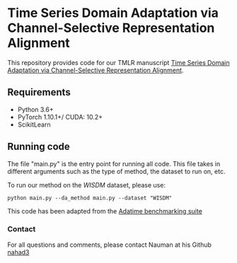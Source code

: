 # Time Series Domain Adaptation via Channel-Selective Representation Alignment



This repository provides code for our TMLR manuscript [Time Series Domain Adaptation via Channel-Selective Representation Alignment](https://openreview.net/pdf?id=8C8LJIqF4y).

## Requirements

- Python 3.6+
- PyTorch 1.10.1+/ CUDA: 10.2+
- ScikitLearn  


## Running code

The file "main.py" is the entry point for running all code. This file takes in different arguments such as the type of method, the dataset to run on, etc.

To run our method on the *WISDM* dataset, please use:

```console
python main.py --da_method main.py --dataset "WISDM"
```

This code has been adapted from the  [Adatime benchmarking suite ](https://github.com/emadeldeen24/AdaTime)


### Contact

For all questions and comments, please contact Nauman at his Github [nahad3](https://github.com/nahad3) 

